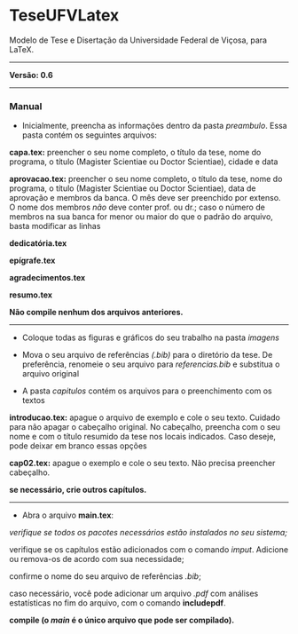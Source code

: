 # TeseUFVLatex
Modelo de Tese e Disertação da Universidade Federal de Viçosa, para LaTeX.

---

**Versão: 0.6**

----


### Manual


- Inicialmente, preencha as informações dentro da pasta _preambulo_. Essa pasta contém os seguintes arquivos:
 
**capa.tex:** preencher o seu nome completo, o título da tese, nome do programa, o título (Magister Scientiae ou Doctor Scientiae), cidade e data

**aprovacao.tex:** preencher o seu nome completo, o título da tese, nome do programa, o título (Magister Scientiae ou Doctor Scientiae), data de aprovação e membros da banca. O mês deve ser preenchido por extenso. O nome dos membros _não_ deve conter prof. ou dr.; caso o número de membros na sua banca for menor ou maior do que o padrão do arquivo, basta modificar as linhas

**dedicatória.tex**

**epígrafe.tex**

**agradecimentos.tex**

**resumo.tex**

**Não compile nenhum dos arquivos anteriores.**

---

- Coloque todas as figuras e gráficos do seu trabalho na pasta _imagens_

- Mova o seu arquivo de referências _(.bib)_ para o diretório da tese. De preferência, renomeie o seu arquivo para _referencias.bib_ e substitua o arquivo original

- A pasta _capitulos_ contém os arquivos para o preenchimento com os textos

**introducao.tex:** apague o arquivo de exemplo e cole o seu texto. Cuidado para não apagar o cabeçalho original. No cabeçalho, preencha com o seu nome e com o título resumido da tese nos locais indicados. Caso deseje, pode deixar em branco essas opções

**cap02.tex:** apague o exemplo e cole o seu texto. Não precisa preencher cabeçalho.

**se necessário, crie outros capítulos.**

---

- Abra o arquivo **main.tex**:

_verifique se todos os pacotes necessários estão instalados no seu sistema;_

verifique se os capítulos estão adicionados com o comando _imput_. Adicione ou remova-os de acordo com sua necessidade;

confirme o nome do seu arquivo de referências _.bib_;

caso necessário, você pode adicionar um arquivo _.pdf_ com análises estatísticas no fim do arquivo, com o comando **includepdf**.

**compile (o _main_ é o único arquivo que pode ser compilado).**
